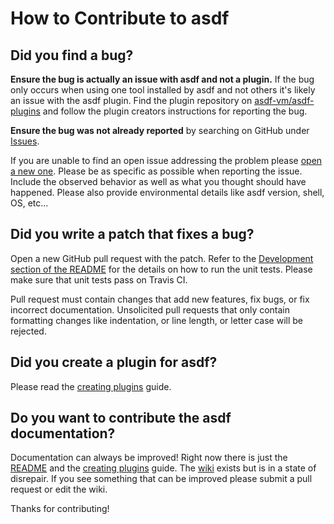 # How to Contribute to asdf

## Did you find a bug?

**Ensure the bug is actually an issue with asdf and not a plugin.** If the bug
only occurs when using one tool installed by asdf and not others it's likely an
issue with the asdf plugin. Find the plugin repository on
[asdf-vm/asdf-plugins](https://github.com/asdf-vm/asdf-plugins) and follow the
plugin creators instructions for reporting the bug.

**Ensure the bug was not already reported** by searching on GitHub under
[Issues](https://github.com/asdf-vm/asdf/issues).

If you are unable to find an open issue addressing the problem please [open
a new one](https://github.com/asdf-vm/asdf/issues/new). Please be as specific
as possible when reporting the issue. Include the observed behavior as well as
what you thought should have happened. Please also provide environmental
details like asdf version, shell, OS, etc...

## Did you write a patch that fixes a bug?

Open a new GitHub pull request with the patch. Refer to the [Development
section of the README](http://asdf-vm.github.io/asdf/#/contributing-core-asdf) for the
details on how to run the unit tests. Please make sure that unit tests pass on
Travis CI.

Pull request must contain changes that add new features, fix bugs, or fix
incorrect documentation. Unsolicited pull requests that only contain formatting 
changes like indentation, or line length, or letter case will be rejected. 

## Did you create a plugin for asdf?

Please read the [creating plugins](docs/plugins-create.md) guide.

## Do you want to contribute the asdf documentation?

Documentation can always be improved! Right now there is just the
[README](README.md) and the [creating plugins](docs/creating-plugins.md) guide.
The [wiki](https://github.com/asdf-vm/asdf/wiki) exists but is in a state of
disrepair. If you see something that can be improved please submit a pull
request or edit the wiki.

Thanks for contributing!
